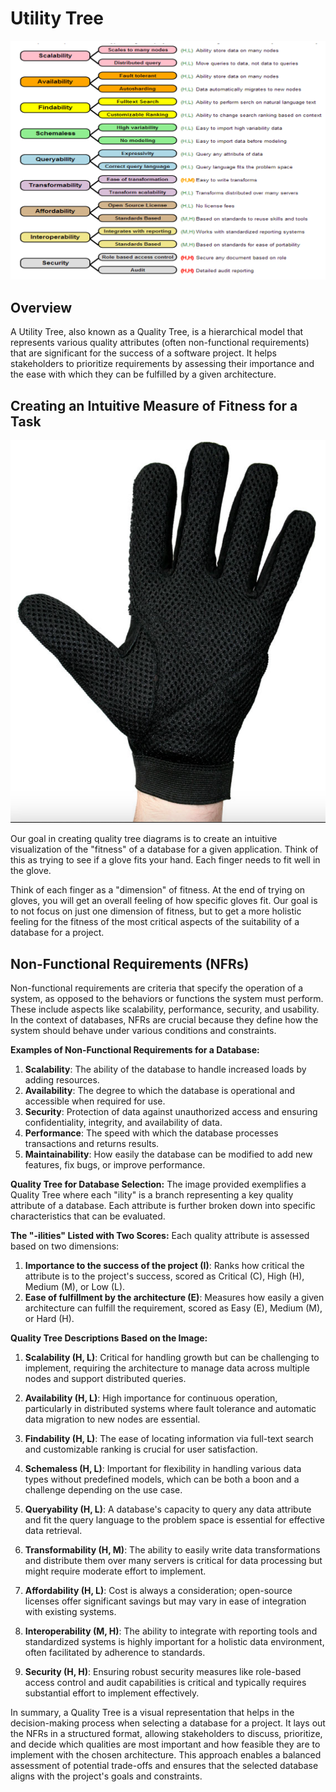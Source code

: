 # Utility Tree

![](../img/quality-tree.png)

## Overview

A Utility Tree, also known as a Quality Tree, is a hierarchical model that represents various quality attributes (often non-functional requirements) that are significant for the success of a software project. It helps stakeholders to prioritize requirements by assessing their importance and the ease with which they can be fulfilled by a given architecture.

## Creating an Intuitive Measure of Fitness for a Task

![](../img/hand-in-glove.png)

Our goal in creating quality tree diagrams is to create an intuitive
visualization of the "fitness" of a database for a given application.
Think of this as trying to see if a glove fits your hand.  Each finger needs to fit well in the glove.

Think of each finger as a "dimension" of fitness.  At the end of trying on gloves, you will get an overall feeling of how specific gloves fit.  Our
goal is to not focus on just one dimension of fitness, but to get
a more holistic feeling for the fitness of the most critical
aspects of the suitability of a database for a project.

## Non-Functional Requirements (NFRs)

Non-functional requirements are criteria that specify the operation of a system, as opposed to the behaviors or functions the system must perform. These include aspects like scalability, performance, security, and usability. In the context of databases, NFRs are crucial because they define how the system should behave under various conditions and constraints.

**Examples of Non-Functional Requirements for a Database:**

1.  **Scalability**: The ability of the database to handle increased loads by adding resources.
2.  **Availability**: The degree to which the database is operational and accessible when required for use.
3.  **Security**: Protection of data against unauthorized access and ensuring confidentiality, integrity, and availability of data.
4.  **Performance**: The speed with which the database processes transactions and returns results.
5.  **Maintainability**: How easily the database can be modified to add new features, fix bugs, or improve performance.

**Quality Tree for Database Selection:** The image provided exemplifies a Quality Tree where each "ility" is a branch representing a key quality attribute of a database. Each attribute is further broken down into specific characteristics that can be evaluated.

**The "-ilities" Listed with Two Scores:** Each quality attribute is assessed based on two dimensions:

1.  **Importance to the success of the project (I)**: Ranks how critical the attribute is to the project's success, scored as Critical (C), High (H), Medium (M), or Low (L).
2.  **Ease of fulfillment by the architecture (E)**: Measures how easily a given architecture can fulfill the requirement, scored as Easy (E), Medium (M), or Hard (H).

**Quality Tree Descriptions Based on the Image:**

1.  **Scalability (H, L)**: Critical for handling growth but can be challenging to implement, requiring the architecture to manage data across multiple nodes and support distributed queries.

2.  **Availability (H, L)**: High importance for continuous operation, particularly in distributed systems where fault tolerance and automatic data migration to new nodes are essential.

3.  **Findability (H, L)**: The ease of locating information via full-text search and customizable ranking is crucial for user satisfaction.

4.  **Schemaless (H, L)**: Important for flexibility in handling various data types without predefined models, which can be both a boon and a challenge depending on the use case.

5.  **Queryability (H, L)**: A database's capacity to query any data attribute and fit the query language to the problem space is essential for effective data retrieval.

6.  **Transformability (H, M)**: The ability to easily write data transformations and distribute them over many servers is critical for data processing but might require moderate effort to implement.

7.  **Affordability (H, L)**: Cost is always a consideration; open-source licenses offer significant savings but may vary in ease of integration with existing systems.

8.  **Interoperability (M, H)**: The ability to integrate with reporting tools and standardized systems is highly important for a holistic data environment, often facilitated by adherence to standards.

9.  **Security (H, H)**: Ensuring robust security measures like role-based access control and audit capabilities is critical and typically requires substantial effort to implement effectively.

In summary, a Quality Tree is a visual representation that helps in the decision-making process when selecting a database for a project. It lays out the NFRs in a structured format, allowing stakeholders to discuss, prioritize, and decide which qualities are most important and how feasible they are to implement with the chosen architecture. This approach enables a balanced assessment of potential trade-offs and ensures that the selected database aligns with the project's goals and constraints.